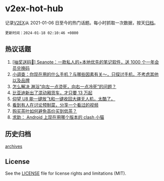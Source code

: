 # v2ex-hot-hub

 记录[V2EX](https://www.v2ex.com/)从 2021-01-06 日至今的热门话题。每小时抓取一次数据，按天[归档](archives)。

`更新时间：2024-01-18 02:10:46 +0800`

## 热议话题

1. [[抽奖送码🎁] Seanote：一款私人的+本地优先的笔记软件，送 1000 个一年会员兑换码](https://www.v2ex.com/t/1009230)
1. [小调查：你现在用的什么手机？与哪些因素有关～，只探讨手机，不考虑其他以及品牌](https://www.v2ex.com/t/1009291)
1. [怎么解决 淋浴“向左一点烫死，向右一点冷死”的问题？](https://www.v2ex.com/t/1009312)
1. [比亚迪新出了混动厢货车，才只要 13 万起](https://www.v2ex.com/t/1009228)
1. [仰望 U8 能一键放飞和一键收回大疆无人机，太酷了。](https://www.v2ex.com/t/1009219)
1. [看到有人在讨论预制菜，分享一个看过的视频](https://www.v2ex.com/t/1009293)
1. [购买茶叶如何避免高价买到低茶？](https://www.v2ex.com/t/1009310)
1. [求助： Android 上现在用哪个版本的 clash 小猫](https://www.v2ex.com/t/1009225)

## 历史归档

[archives](archives)

## License

See the [LICENSE](LICENSE) file for license rights and limitations (MIT).
